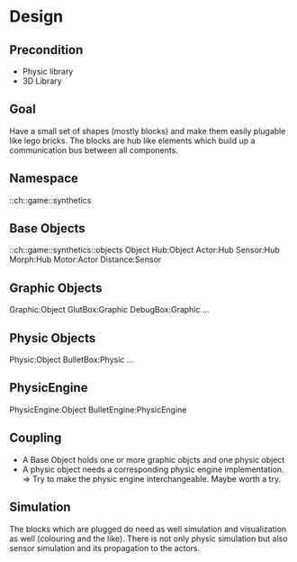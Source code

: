 # Design

## Precondition
* Physic library
* 3D Library


## Goal
Have a small set of shapes (mostly blocks) and make them easily plugable like lego bricks.
The blocks are hub like elements which build up a communication bus between all components.

## Namespace
::ch::game::synthetics

## Base Objects
::ch::game::synthetics::objects
Object
Hub:Object
Actor:Hub
Sensor:Hub
Morph:Hub
Motor:Actor
Distance:Sensor

## Graphic Objects
Graphic:Object
GlutBox:Graphic
DebugBox:Graphic
...

## Physic Objects
Physic:Object
BulletBox:Physic
...

## PhysicEngine
PhysicEngine:Object
BulletEngine:PhysicEngine

## Coupling
* A Base Object holds one or more graphic objcts and one physic object
* A physic object needs a corresponding physic engine implementation.
=> Try to make the physic engine interchangeable. Maybe worth a try.

## Simulation
The blocks which are plugged do need as well simulation and visualization as well (colouring and the like).
There is not only physic simulation but also sensor simulation and its propagation to the actors.


